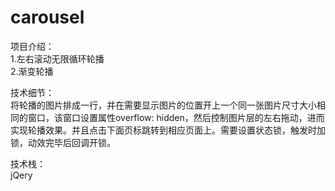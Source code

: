 # carousel

项目介绍：<br>
1.左右滚动无限循环轮播<br>
2.渐变轮播<br>

技术细节：<br>
将轮播的图片排成一行，并在需要显示图片的位置开上一个同一张图片尺寸大小相同的窗口，该窗口设置属性overflow: hidden，然后控制图片层的左右拖动，进而实现轮播效果。并且点击下面页标跳转到相应页面上。需要设置状态锁，触发时加锁，动效完毕后回调开锁。

技术栈：<br>
jQery

